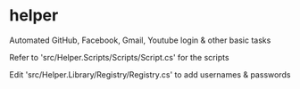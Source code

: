 # helper

Automated GitHub, Facebook, Gmail, Youtube login & other basic tasks

Refer to 'src/Helper.Scripts/Scripts/Script.cs' for the scripts

Edit 'src/Helper.Library/Registry/Registry.cs' to add usernames & passwords
